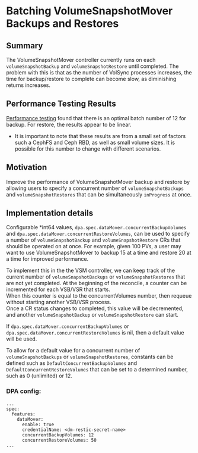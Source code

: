 # Batching VolumeSnapshotMover Backups and Restores

## Summary
The VolumeSnapshotMover controller currently runs on each `volumeSnapshotBackup` 
and `volumeSnapshotRestore` until completed. The problem with this is that as 
the number of VolSync processes increases, the time for backup/restore to complete
can become slow, as diminishing returns increases.


## Performance Testing Results
[Performance testing](https://docs.google.com/document/d/1kPKo46_McEkj0Fu9hdkTxiVDnTh00forFQnscTgiEgg/edit?usp=sharing) 
found that there is an optimal batch number of 12 for backup. For restore, 
the results appear to be linear. 
- It is important to note that these results are
from a small set of factors such a CephFS and Ceph RBD, as well as small
volume sizes. It is possible for this number to change with different scenarios.


## Motivation
Improve the performance of VolumeSnapshotMover backup and restore by allowing 
users to specify a concurrent number of `volumeSnapshotBackups` and 
`volumeSnapshotRestores` that can be simultaneously `inProgress` at once.


## Implementation details
Configurable *int64 values, `dpa.spec.dataMover.concurrentBackupVolumes` and 
`dpa.spec.dataMover.concurrentRestoreVolumes`, can be used to specify 
a number of `volumeSnapshotBackup` and `volumeSnapshotRestore` CRs that should 
be operated on at once. For example, given 100 PVs, a user may want to use 
VolumeSnapshotMover to backup 15 at a time and restore 20 at a time for
improved performance. 

To implement this in the the VSM controller, we can keep track of the current 
number of `volumeSnapshotBackups` or `volumeSnapshotRestores` that are not yet 
completed. At the beginning of the reconcile, a counter can be incremented for 
each VSB/VSR that starts.  
When this counter is equal to the concurrentVolumes number, then requeue without 
starting another VSB/VSR process.   
Once a CR status changes to completed, this value will be decremented, and another
`volumeSnapshotBackup` or `volumeSnapshotRestore` can start.

If `dpa.spec.dataMover.concurrentBackupVolumes` or
`dpa.spec.dataMover.concurrentRestoreVolumes` is nil, then a default value 
will be used. 

To allow for a default value for a concurrent number of `volumeSnapshotBackups` 
or `volumeSnapshotRestores`, constants can be defined such as 
`DefaultConcurrentBackupVolumes` and `DefaultConcurrentRestoreVolumes` that can 
be set to a determined number, such as 0 (unlimited) or 12. 


### DPA config:

```
...
spec:  
  features:  
    dataMover:  
      enable: true  
      credentialName: <dm-restic-secret-name>
      concurrentBackupVolumes: 12
      concurrentRestoreVolumes: 50
...
```
